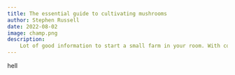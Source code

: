 ```yaml
---
title: The essential guide to cultivating mushrooms
author: Stephen Russell
date: 2022-08-02
image: champ.png
description:
    Lot of good information to start a small farm in your room. With concrete explanation on how to setup the lab, make some PF Tek etc 
---
```


hell